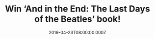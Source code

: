 ---
campaign-uuid: "c-2c57cc06-c302-4379-b924-29ad78940a2b"
type: "Competition"
category: "Gifts"
date: "2019-04-23T08:00:00.000Z"
end-date: "2019-05-23T22:59:00.000Z"
disable-form: false
is_promoted: false
has_entry_page: true
title: "Win ‘And in the End: The Last Days of the Beatles’ book!"
competition-description: "<p>‘And in the End: The Last Days of the Beatles’ book follows\
  \ the story of the last acrimonious days of the Beatles, a final chapter reconstructing\
  \ for the first time the seismic events of 1969, the year that saw the band reach\
  \ new highs of musical creativity and new lows of internal strife. Two years after\
  \ Flower Power and the hippie idealism of the Summer of Love, the Sixties dream\
  \ had perished on the vine.</p>\n<p>We have a copy of their final chapter to one\
  \ lucky member to win. If you are their biggest fan, enter below for a chance to\
  \ win.</p>\n"
hero-header: "Win ‘And in the End: The Last Days of the Beatles’ book!"
terms-confirmation: "N/A"
banner-img: "https://assets.expresslyapp.com/asset-b1e7412d-16eb-4dc9-8653-217e850975ce.jpg"
logo-left-href: "aaa.nme.com"
logo-left-image: "https://assets.expresslyapp.com/asset-c1b03a2c-14e7-4262-a45d-ff2530fb90ea.jpg"
logo-left-title: "nme aaa"
bg-image-hero: "https://assets.expresslyapp.com/asset-96cfc3c8-1816-4bc4-abeb-f1a00373e332.jpg"
bg-image-first: "https://assets.expresslyapp.com/asset-75b3cf23-a381-444e-8b14-e57787744792.jpg"
section1-content: "<p>This is the story of the last acrimonious days of the Beatles,\
  \ a final chapter reconstructing for the first time the seismic events of 1969,\
  \ the year that saw the band reach new highs of musical creativity and new lows\
  \ of internal strife. Two years after Flower Power and the hippie idealism of the\
  \ Summer of Love, the Sixties dream had perished on the vine.</p>\n<p>By 1969, violence\
  \ and vindictiveness had replaced the Beatles' own mantra of peace and love, and\
  \ Vietnam and the Cold War had supplanted hope and optimism. And just as the decade\
  \ foundered on the altar of a cold, harsh reality, so too did the Beatles.In the\
  \ midst of this rancour, however, emerged the disharmony of Let It Be and the ragged\
  \ genius of Abbey Road, their incredible farewell love letter to the world.</p>\n\
  <p>If you want to know more about the band, we are giving away a copy of ‘And in\
  \ the End: The Last Days of the Beatles’ book. Think no more and enter the form\
  \ below for a chance to win now!</p>\n"
entry-title: "Win ‘And in the End: The Last Days of the Beatles’ book!"
entry-content: "<p>Enter the draw to win ‘And in the End: The Last Days of the Beatles’\
  \ book by entering below before 23:59 on 23rd of May 2019.</p>\n"
has-winner: false
prize-description: "‘And in the End: The Last Days of the Beatles’ book!"
special-conditions: "Multiple entries are allowed up to one every day\r\nThis competition\
  \ is also available on: http://club.expressly.io/competitons/beatles-the-last-days-book-giveaway"
country-restrictions:
- "GB"
---